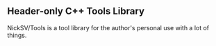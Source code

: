 ## Header-only C++ Tools Library ##

NickSV/Tools is a tool library for the author's personal use with a lot of things.
